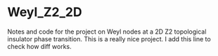 # Weyl_Z2_2D

Notes and code for the project on Weyl nodes at a 2D Z2 topological insulator phase transition.
This is a really nice project.
I add this line to check how diff works.
